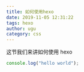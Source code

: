 ```yaml
---
title: 如何使用hexo
date: 2019-11-05 12:31:22
tags: hexo
author: ugu
category: css
---
```


这节我们来讲如何使用 hexo

```js
console.log("hello world");
```
